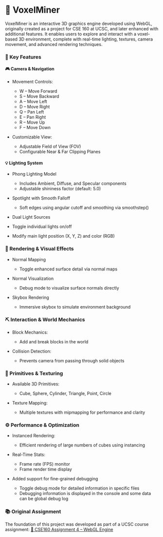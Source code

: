 # 💎 VoxelMiner
VoxelMiner is an interactive 3D graphics engine developed using WebGL, originally created as a project for CSE 160 at UCSC, and later enhanced with additional features. It enables users to explore and interact with a voxel-based 3D environment, complete with real-time lighting, textures, camera movement, and advanced rendering techniques.

### 🚀 Key Features
#### 🎮 Camera & Navigation
- Movement Controls:
    - W – Move Forward
    - S – Move Backward
    - A – Move Left
    - D – Move Right
    - Q – Pan Left
    - E – Pan Right
    - R – Move Up
    - F – Move Down

- Customizable View:
    - Adjustable Field of View (FOV)
    - Configurable Near & Far Clipping Planes

#### 💡 Lighting System
- Phong Lighting Model
    - Includes Ambient, Diffuse, and Specular components
    - Adjustable shininess factor (default: 5.0)

- Spotlight with Smooth Falloff
    - Soft edges using angular cutoff and smoothing via smoothstep()

- Dual Light Sources
- Toggle individual lights on/off
- Modify main light position (X, Y, Z) and color (RGB)

### 🌟 Rendering & Visual Effects
- Normal Mapping
    - Toggle enhanced surface detail via normal maps
- Normal Visualization
    - Debug mode to visualize surface normals directly

- Skybox Rendering
    - Immersive skybox to simulate environment background

### ⛏️ Interaction & World Mechanics
- Block Mechanics:
    - Add and break blocks in the world

- Collision Detection:
    - Prevents camera from passing through solid objects

### 🧱 Primitives & Texturing
- Available 3D Primitives:
    - Cube, Sphere, Cylinder, Triangle, Point, Circle

- Texture Mapping:
    - Multiple textures with mipmapping for performance and clarity

### ⚙️ Performance & Optimization
- Instanced Rendering:
    - Efficient rendering of large numbers of cubes using instancing

- Real-Time Stats:
    - Frame rate (FPS) monitor
    - Frame render time display

- Added support for fine-grained debugging
    - Toggle debug mode for detailed information in specific files
    - Debugging information is displayed in the console and some data can be global debug log

### 📚 Original Assignment
The foundation of this project was developed as part of a UCSC course assignment:
[🔗 CSE160 Assignment 4 – WebGL Engine](https://github.com/ashwanirathee/cs/tree/main/ucsc/cse160/asg4)

